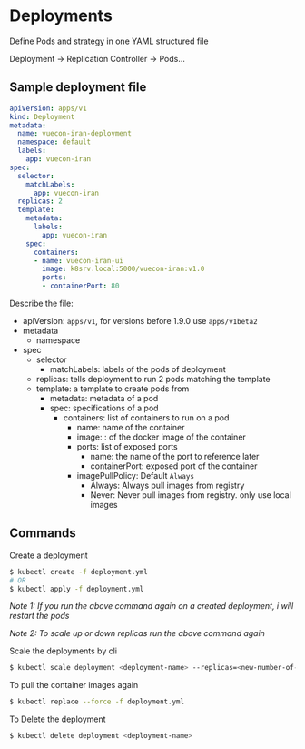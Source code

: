 # Deployments
Define Pods and strategy in one YAML structured file

Deployment -> Replication Controller -> Pods...

## Sample deployment file
```yaml
apiVersion: apps/v1
kind: Deployment
metadata:
  name: vuecon-iran-deployment
  namespace: default
  labels:
    app: vuecon-iran
spec:
  selector:
    matchLabels:
      app: vuecon-iran
  replicas: 2
  template:
    metadata:
      labels:
        app: vuecon-iran
    spec:
      containers:
      - name: vuecon-iran-ui
        image: k8srv.local:5000/vuecon-iran:v1.0
        ports:
        - containerPort: 80
```

Describe the file:
* apiVersion: `apps/v1`, for versions before 1.9.0 use `apps/v1beta2`
* metadata
  * namespace
* spec
  * selector
    * matchLabels: labels of the pods of deployment
  * replicas: tells deployment to run 2 pods matching the template
  * template: a template to create pods from
    * metadata: metadata of a pod
    * spec: specifications of a pod
      * containers: list of containers to run on a pod
        * name: name of the container
        * image: <name>:<tag> of the docker image of the container
        * ports: list of exposed ports
          * name: the name of the port to reference later
          * containerPort: exposed port of the container
        * imagePullPolicy: Default `Always`
          * Always: Always pull images from registry
          * Never: Never pull images from registry. only use local images

## Commands
Create a deployment
```sh
$ kubectl create -f deployment.yml
# OR
$ kubectl apply -f deployment.yml
```

*Note 1: If you run the above command again on a created deployment, i will restart the pods*

*Note 2: To scale up or down replicas run the above command again*

Scale the deployments by cli
```sh
$ kubectl scale deployment <deployment-name> --replicas=<new-number-of-replicas>
```

To pull the container images again
```sh
$ kubectl replace --force -f deployment.yml
```

To Delete the deployment
```sh
$ kubectl delete deployment <deployment-name>
```
